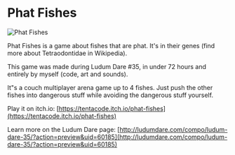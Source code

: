 # Phat Fishes

![Phat Fishes](http://ludumdare.com/compo/wp-content/compo2/542293/60185-shot1-1461029225.jpg)

Phat Fishes is a game about fishes that are phat. It's in their genes (find more about Tetraodontidae in Wikipedia).

This game was made during Ludum Dare \#35, in under 72 hours and entirely by myself (code, art and sounds).

It"s a couch multiplayer arena game up to 4 fishes. Just push the other fishes into dangerous stuff while avoiding the dangerous stuff yourself.

Play it on itch.io: [https://tentacode.itch.io/phat-fishes](https://tentacode.itch.io/phat-fishes)

Learn more on the Ludum Dare page: [http://ludumdare.com/compo/ludum-dare-35/?action=preview&uid=60185](http://ludumdare.com/compo/ludum-dare-35/?action=preview&uid=60185)
